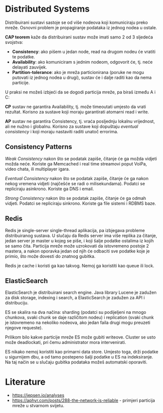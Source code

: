 # Distributed Systems

Distribuirani sustavi sastoje se od više nodeova koji komuniciraju preko mreže. Osnovni problem je propagiranje podataka iz jednog nodea u ostale.

**CAP teorem** kaže da distribuirani sustav može imati samo 2 od 3 sljedeća svojstva:
* **Consistency**: ako pišem u jedan node, read na drugom nodeu će vratiti te podatke.
* **Availability**: ako komuniciram s jednim nodeom, odgovorit će, tj. neće delayati zauvijek.
* **Partition-tolerance**: ako je mreža particionirana (poruke ne mogu putovati iz jednog nodea u drugi), sustav će i dalje raditi kao da nema particije.

U praksi ne možeš izbjeći da se dogodi particija mreže, pa biraš između A i C:

**CP** sustav ne garantira Availability, tj. može timeoutati umjesto da vrati rezultat. Korisno za sustave koji moraju garantirati atomarni read i write.

**AP** sustav ne garantira Consistency, tj. vraća posljednju lokalnu vrijednost, ali ne nužno i globalnu. Korisno za sustave koji dopuštaju *eventual consistency* i koji moraju nastaviti raditi unatoč errorima.

## Consistency Patterns

*Weak Consistency* nakon što se podatak zapiše, čitanje će ga možda vidjeti možda neće. Koriste ga Memcached i real time streamovi poput VoiPa, video chata, ili multiplayer igara.

*Eventual Consistency* nakon što se podatak zapiše, čitanje će ga nakon nekog vremena vidjeti (najčešće se radi o milisekundama). Podatci se repliciraju asinkrono. Koriste ga DNS i email.

*Strong Consistency* nakon što se podatak zapiše, čitanje će ga odmah vidjeti. Podatci se repliciraju sinkrono. Koriste ga file sistemi i RDBMS baze.

## Redis

Redis je single-server single-thread aplikacija, pa izbjegava probleme distribuiranog sustava. U slučaju da Redis server ima više replika za čitanje, jedan server je master u kojeg se piše, i koji šalje podatke ostalima iz kojih se samo čita. Particija mreže može uzrokovati da istovremeno postoje 2 mastera, a nakon oporavka jedan od njih će odbaciti sve podatke koje je primio, što može dovesti do znatnog gubitka.

Redis je cache i koristi ga kao takvog. Nemoj ga koristiti kao queue ili lock.

## ElasticSearch

ElasticSearch je distribuirani search engine. Java library Lucene je zadužen za disk storage, indexing i search, a ElasticSearch je zadužen za API i distribuciju.

ES se skalira na dva načina: sharding (podatci su podijeljeni na mnogo chunkova, svaki chunk se daje različitom nodeu) i replication (svaki chunk je istovremeno na nekoliko nodeova, ako jedan faila drugi mogu preuzeti njegove requeste).

Prilikom bilo kakve particije mreže ES može gubiti writeove. Cluster se usto može deadlockati, pri čemu administrator mora intervenirati.

ES nikako nemoj koristiti kao primarni data store. Umjesto toga, drži podatke u sigurnijem dbu, a od tamo postepeno šalji podatke u ES na indeksiranje. Na taj način se u slučaju gubitka podataka možeš automatski oporaviti.

# Literature

* https://jepsen.io/analyses
* https://aphyr.com/posts/288-the-network-is-reliable - primjeri particija mreže u stvarnom svijetu.
